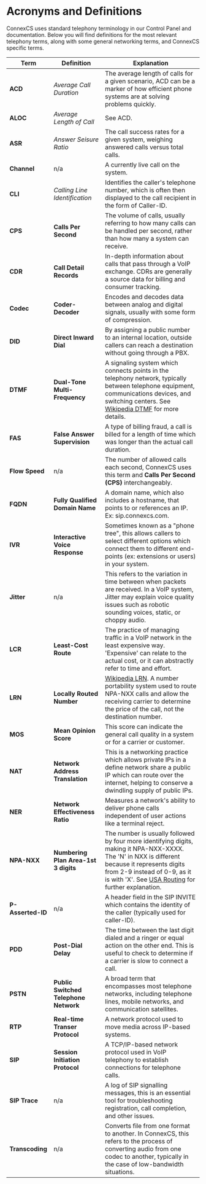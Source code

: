 # Acronyms and Definitions
ConnexCS uses standard telephony terminology in our Control Panel and documentation. Below you will find definitions for the most relevant telephony terms, along with some general networking terms, and ConnexCS specific terms. 

|Term|Definition|Explanation|
|---|---|---|
|**ACD**|*Average Call Duration*|The average length of calls for a given scenario, ACD can be a marker of how efficient phone systems are at solving problems quickly.|
|**ALOC**|*Average Length of Call*|See ACD.|
|**ASR**|*Answer Seisure Ratio*|The call success rates for a given system, weighing answered calls versus total calls.|  
|**Channel**|n/a|A currently live call on the system. |
|**CLI**|*Calling Line Identification*|Identifies the caller's telephone number, which is often then displayed to the call recipient in the form of Caller-ID.|
|**CPS**|**Calls Per Second**|The volume of calls, usually referring to how many calls can be handled per second, rather than how many a system can receive.|   
|**CDR**|**Call Detail Records**|In-depth information about calls that pass through a VoIP exchange.  CDRs are generally a source data for billing and consumer tracking.|
|**Codec**|**Coder-Decoder**|Encodes and decodes data between analog and digital signals, usually with some form of compression.|
|**DID**|**Direct Inward Dial**|By assigning a public number to an internal location, outside callers can reach a destination without going through a PBX.|
|**DTMF**|**Dual-Tone Multi-Frequency**|A signaling system which connects points in the telephony network, typically between telephone equipment, communications devices, and switching centers. See [Wikipedia DTMF]() for more details.|
|**FAS**|**False Answer Supervision**|A type of billing fraud, a call is billed for a length of time which was longer than the actual call duration.|
|**Flow Speed**|n/a|The number of allowed calls each second, ConnexCS uses this term and **Calls Per Second (CPS)** interchangeably.|
|**FQDN**|**Fully Qualified Domain Name**|A domain name, which also includes a hostname, that points to or references an IP. Ex: sip.connexcs.com. |
|**IVR**|**Interactive Voice Response**|Sometimes known as a "phone tree", this allows callers to select different options which connect them to different end-points (ex: extensions or users) in your system.|
|**Jitter**|n/a|This refers to the variation in time between when packets are received. In a VoIP system, Jitter may explain voice quality issues such as robotic sounding voices, static, or choppy audio.|
|**LCR**|**Least-Cost Route**|The practice of managing traffic in a VoIP network in the least expensive way. 'Expensive' can relate to the actual cost, or it can abstractly refer to time and effort.|
|**LRN**|**Locally Routed Number**|[Wikipedia LRN](https://en.wikipedia.org/wiki/Location_routing_number). A number portability system used to route NPA-NXX calls and allow the receiving carrier to determine the price of the call, not the destination number.|
|**MOS**|**Mean Opinion Score**|This score can indicate the general call quality in a system or for a carrier or customer. |
|**NAT**|**Network Address Translation**|This is a networking practice which allows private IPs in a define network share a public IP which can route over the internet, helping to conserve a dwindling supply of public IPs.|
|**NER**|**Network Effectiveness Ratio**|Measures a network's ability to deliver phone calls independent of user actions like a terminal reject.|   
|**NPA-NXX**|**Numbering Plan Area-1st 3 digits**|The number is usually followed by four more identifying digits, making it NPA-NXX-XXXX.  The 'N' in NXX is different because it represents digits from 2-9 instead of 0-9, as it is with 'X'. See [USA Routing](https://docs.connexcs.com/routing-usa/) for further explanation. |  
|**P-Asserted-ID**|n/a|A header field in the SIP INVITE which contains the identity of the caller (typically used for caller-ID).|
|**PDD**|**Post-Dial Delay**|The time between the last digit dialed and a ringer or equal action on the other end. This is useful to check to determine if a carrier is slow to connect a call.| 
|**PSTN**|**Public Switched Telephone Network**|A broad term that encompasses most telephone networks, including telephone lines, mobile networks, and communication satellites.| 
|**RTP**|**Real-time Transer Protocol**|A network protocol used to move media across IP-based systems.|   
|**SIP**|**Session Initiation Protocol**|A TCP/IP-based network protocol used in VoIP telephony to establish connections for telephone calls.| 
|**SIP Trace**|n/a|A log of SIP signalling messages, this is an essential tool for troubleshooting registration, call completion, and other issues.|
|**Transcoding**|n/a|Converts file from one format to another. In ConnexCS, this refers to the process of converting audio from one codec to another, typically in the case of low-bandwidth situations.|
